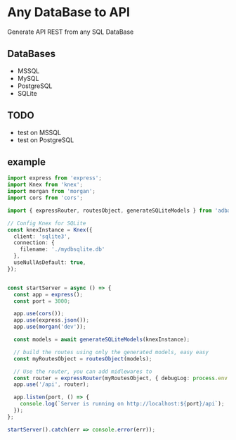 # Any DataBase to API

Generate API REST from any SQL DataBase

## DataBases

- MSSQL
- MySQL
- PostgreSQL
- SQLite

## TODO

- test on MSSQL
- test on PostgreSQL

## example

```ts
import express from 'express';
import Knex from 'knex';
import morgan from 'morgan';
import cors from 'cors';

import { expressRouter, routesObject, generateSQLiteModels } from 'adba';

// Config Knex for SQLite
const knexInstance = Knex({
  client: 'sqlite3',
  connection: {
    filename: './mydbsqlite.db'
  },
  useNullAsDefault: true,
});


const startServer = async () => {
  const app = express();
  const port = 3000;

  app.use(cors());
  app.use(express.json());
  app.use(morgan('dev'));

  const models = await generateSQLiteModels(knexInstance);

  // build the routes using only the generated models, easy easy
  const myRoutesObject = routesObject(models);

  // Use the router, you can add midlewares to
  const router = expressRouter(myRoutesObject, { debugLog: process.env.ENV !== 'PROD' });
  app.use('/api', router);

  app.listen(port, () => {
    console.log(`Server is running on http://localhost:${port}/api`);
  });
};

startServer().catch(err => console.error(err));
```

